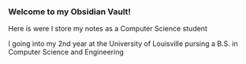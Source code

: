 ### Welcome to my Obsidian Vault!

Here is were I store my notes as a Computer Science student

I going into my 2nd year at the University of Louisville pursing a B.S. in Computer Science and Engineering